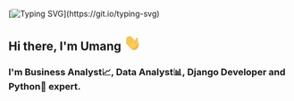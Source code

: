[![Typing SVG](https://readme-typing-svg.herokuapp.com?font=Nunito&color=1DA1F2&size=25&vCenter=true&width=440&height=40&lines=Welcome+to+Umang's+GitHub+profile...!)](https://git.io/typing-svg)

## Hi there, I'm Umang <img src="Media\waving-hand.gif" alt="hi" width="30px">

### I'm Business Analyst📈, Data Analyst📊, Django Developer and Python🐍 expert.

<!--
**umangbaraiya/umangbaraiya** is a ✨ _special_ ✨ repository because its `README.md` (this file) appears on your GitHub profile.

Here are some ideas to get you started:

- 🔭 I’m currently working on ...
- 🌱 I’m currently learning ...
- 👯 I’m looking to collaborate on ...
- 🤔 I’m looking for help with ...
- 💬 Ask me about ...
- 📫 How to reach me: ...
- 😄 Pronouns: ...
- ⚡ Fun fact: ...
-->
